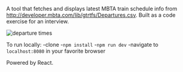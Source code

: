 A tool that fetches and displays latest MBTA train schedule info from http://developer.mbta.com/lib/gtrtfs/Departures.csv. Built as a code exercise for an interview.

![departure times](https://i.imgur.com/uPqn8yj.png)

To run locally:
-clone
-`npm install`
-`npm run dev`
-navigate to `localhost:8080` in your favorite browser

Powered by React.